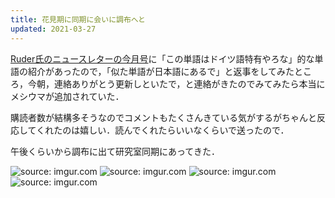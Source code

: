 ```yaml
---
title: 花見期に同期に会いに調布へと
updated: 2021-03-27
---
```


[Ruder氏のニュースレターの今月号](https://newsletter.ruder.io/issues/qa-how-did-we-get-here-adapting-to-time-data-detectives-379447)に「この単語はドイツ語特有やろな」的な単語の紹介があったので，「似た単語が日本語にあるで」と返事をしてみたところ，今朝，連絡ありがとう更新しといたで，と連絡がきたのでみてみたら本当にメシウマが追加されていた．

購読者数が結構多そうなのでコメントもたくさんきている気がするがちゃんと反応してくれたのは嬉しい．読んでくれたらいいなくらいで送ったので．

午後くらいから調布に出て研究室同期にあってきた．

<img src="https://i.imgur.com/JY8hYEP.jpg" title="source: imgur.com" />
<img src="https://i.imgur.com/Agiktrf.jpg" title="source: imgur.com" />
<img src="https://i.imgur.com/5wMIlIp.jpg" title="source: imgur.com" />
<img src="https://i.imgur.com/DUKXiXv.jpg" title="source: imgur.com" />
